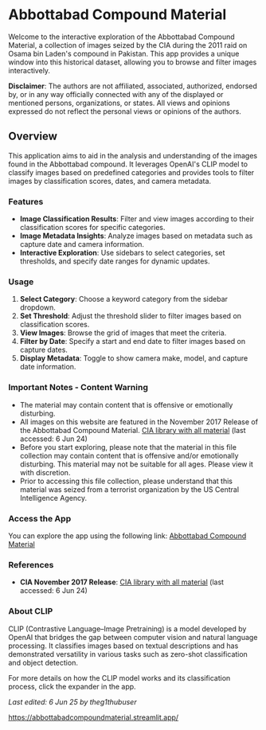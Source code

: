 # Abbottabad Compound Material

Welcome to the interactive exploration of the Abbottabad Compound Material, a collection of images seized by the CIA during the 2011 raid on Osama bin Laden's compound in Pakistan. This app provides a unique window into this historical dataset, allowing you to browse and filter images interactively.

**Disclaimer**: The authors are not affiliated, associated, authorized, endorsed by, or in any way officially connected with any of the displayed or mentioned persons, organizations, or states. All views and opinions expressed do not reflect the personal views or opinions of the authors.

## Overview

This application aims to aid in the analysis and understanding of the images found in the Abbottabad compound. It leverages OpenAI's CLIP model to classify images based on predefined categories and provides tools to filter images by classification scores, dates, and camera metadata.

### Features

- **Image Classification Results**: Filter and view images according to their classification scores for specific categories.
- **Image Metadata Insights**: Analyze images based on metadata such as capture date and camera information.
- **Interactive Exploration**: Use sidebars to select categories, set thresholds, and specify date ranges for dynamic updates.

### Usage

1. **Select Category**: Choose a keyword category from the sidebar dropdown.
2. **Set Threshold**: Adjust the threshold slider to filter images based on classification scores.
3. **View Images**: Browse the grid of images that meet the criteria.
4. **Filter by Date**: Specify a start and end date to filter images based on capture dates.
5. **Display Metadata**: Toggle to show camera make, model, and capture date information.

### Important Notes - Content Warning

- The material may contain content that is offensive or emotionally disturbing.
- All images on this website are featured in the November 2017 Release of the Abbottabad Compound Material. [CIA library with all material](https://www.cia.gov/library/abbottabad-compound/index.html) (last accessed: 6 Jun 24)
- Before you start exploring, please note that the material in this file collection may contain content that is offensive and/or emotionally disturbing. This material may not be suitable for all ages. Please view it with discretion.
- Prior to accessing this file collection, please understand that this material was seized from a terrorist organization by the US Central Intelligence Agency.

### Access the App

You can explore the app using the following link: [Abbottabad Compound Material](https://abbottabadcompoundmaterial.streamlit.app/)

### References

- **CIA November 2017 Release**: [CIA library with all material](https://www.cia.gov/library/abbottabad-compound/index.html) (last accessed: 6 Jun 24)

### About CLIP

CLIP (Contrastive Language–Image Pretraining) is a model developed by OpenAI that bridges the gap between computer vision and natural language processing. It classifies images based on textual descriptions and has demonstrated versatility in various tasks such as zero-shot classification and object detection.

For more details on how the CLIP model works and its classification process, click the expander in the app.

_Last edited: 6 Jun 25 by theg1thubuser_


https://abbottabadcompoundmaterial.streamlit.app/
